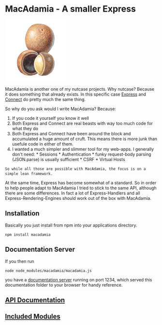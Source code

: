 # MacAdamia - A smaller Express
![MacAdamia Logo](macadamia.png)

MacAdamia is another one of my nutcase projects. Why nutcase? Because it does something that already exists. In this specific case [Express](http://expressjs.org) and [Connect](https://npmjs.org/package/connect) do pretty much the same thing.

So why do you ask would I write MacAdamia? Because:

  1. If you code it yourself you know it well
  1. Both Express and Connect are real beasts with way too much code for what they do
  1. Both Express and Connect have been around the block and accumulated a huge amount of cruft. This means there is more junk than usefule code in either of them.
  1. I wanted a much simpler and slimmer tool for my web-apps.
    I generally don't need:
    * Sessions
    * Authentication
    * funky request-body parsing (JSON.parse) is usually sufficient
    * CSRF
    * Virtual Hosts

    So while all those are possible with MacAdamia, the focus is on a simple lean framework.

At the same time, Express has become somewhat of a standard. So in order to help people adapt to MacAdamia I tried to stick to the same API, although there are some differences. In fact a lot of Express-Handlers and all Express-Rendering-Engines should work out of the box with MacAdamia.

## Installation

Basically you just install from npm into your applications directory.

    npm install macadamia

## Documentation Server

If you then run

    node node_modules/macadamia/macadamia.js

you have a [documentation server](http://localhost:1234) running on port 1234, which served this documentation folder to your browser for handy reference.


## [API Documentation](api)

## [Included Modules](modules)
